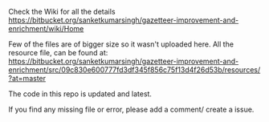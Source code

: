Check the Wiki for all the details
https://bitbucket.org/sanketkumarsingh/gazetteer-improvement-and-enrichment/wiki/Home 

Few of the files are of bigger size so it wasn't uploaded here. All the resource file, can be found at: 
https://bitbucket.org/sanketkumarsingh/gazetteer-improvement-and-enrichment/src/09c830e600777fd3df345f856c75f13d4f26d53b/resources/?at=master

The code in this repo is updated and latest.

If you find any missing file or error, please add a comment/ create a issue.
